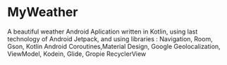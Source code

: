 # MyWeather


A beautiful weather Android Aplication written in Kotlin, using last technology of Android Jetpack, and using libraries : Navigation, Room, Gson, Kotlin Android Coroutines,Material Design, Google Geolocalization,  ViewModel, Kodein, Glide, Gropie RecyclerView
